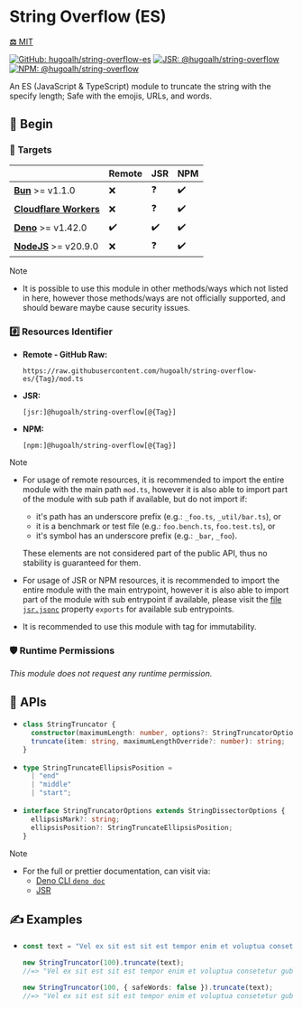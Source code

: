 # String Overflow (ES)

[**⚖️** MIT](./LICENSE.md)

[![GitHub: hugoalh/string-overflow-es](https://img.shields.io/github/v/release/hugoalh/string-overflow-es?label=hugoalh/string-overflow-es&labelColor=181717&logo=github&logoColor=ffffff&sort=semver&style=flat "GitHub: hugoalh/string-overflow-es")](https://github.com/hugoalh/string-overflow-es)
[![JSR: @hugoalh/string-overflow](https://img.shields.io/jsr/v/@hugoalh/string-overflow?label=@hugoalh/string-overflow&labelColor=F7DF1E&logo=jsr&logoColor=000000&style=flat "JSR: @hugoalh/string-overflow")](https://jsr.io/@hugoalh/string-overflow)
[![NPM: @hugoalh/string-overflow](https://img.shields.io/npm/v/@hugoalh/string-overflow?label=@hugoalh/string-overflow&labelColor=CB3837&logo=npm&logoColor=ffffff&style=flat "NPM: @hugoalh/string-overflow")](https://www.npmjs.com/package/@hugoalh/string-overflow)

An ES (JavaScript & TypeScript) module to truncate the string with the specify length; Safe with the emojis, URLs, and words.

## 🔰 Begin

### 🎯 Targets

|  | **Remote** | **JSR** | **NPM** |
|:--|:--|:--|:--|
| **[Bun](https://bun.sh/)** >= v1.1.0 | ❌ | ❓ | ✔️ |
| **[Cloudflare Workers](https://workers.cloudflare.com/)** | ❌ | ❓ | ✔️ |
| **[Deno](https://deno.land/)** >= v1.42.0 | ✔️ | ✔️ | ✔️ |
| **[NodeJS](https://nodejs.org/)** >= v20.9.0 | ❌ | ❓ | ✔️ |

> [!NOTE]
> - It is possible to use this module in other methods/ways which not listed in here, however those methods/ways are not officially supported, and should beware maybe cause security issues.

### #️⃣ Resources Identifier

- **Remote - GitHub Raw:**
  ```
  https://raw.githubusercontent.com/hugoalh/string-overflow-es/{Tag}/mod.ts
  ```
- **JSR:**
  ```
  [jsr:]@hugoalh/string-overflow[@{Tag}]
  ```
- **NPM:**
  ```
  [npm:]@hugoalh/string-overflow[@{Tag}]
  ```

> [!NOTE]
> - For usage of remote resources, it is recommended to import the entire module with the main path `mod.ts`, however it is also able to import part of the module with sub path if available, but do not import if:
>
>   - it's path has an underscore prefix (e.g.: `_foo.ts`, `_util/bar.ts`), or
>   - it is a benchmark or test file (e.g.: `foo.bench.ts`, `foo.test.ts`), or
>   - it's symbol has an underscore prefix (e.g.: `_bar`, `_foo`).
>
>   These elements are not considered part of the public API, thus no stability is guaranteed for them.
> - For usage of JSR or NPM resources, it is recommended to import the entire module with the main entrypoint, however it is also able to import part of the module with sub entrypoint if available, please visit the [file `jsr.jsonc`](./jsr.jsonc) property `exports` for available sub entrypoints.
> - It is recommended to use this module with tag for immutability.

### 🛡️ Runtime Permissions

*This module does not request any runtime permission.*

## 🧩 APIs

- ```ts
  class StringTruncator {
    constructor(maximumLength: number, options?: StringTruncatorOptions);
    truncate(item: string, maximumLengthOverride?: number): string;
  }
  ```
- ```ts
  type StringTruncateEllipsisPosition = 
    | "end"
    | "middle"
    | "start";
  ```
- ```ts
  interface StringTruncatorOptions extends StringDissectorOptions {
    ellipsisMark?: string;
    ellipsisPosition?: StringTruncateEllipsisPosition;
  }
  ```

> [!NOTE]
> - For the full or prettier documentation, can visit via:
>   - [Deno CLI `deno doc`](https://docs.deno.com/runtime/reference/cli/documentation_generator/)
>   - [JSR](https://jsr.io/@hugoalh/string-overflow)

## ✍️ Examples

- ```ts
  const text = "Vel ex sit est sit est tempor enim et voluptua consetetur gubergren gubergren ut. Amet dolores sit. Duo iriure vel dolore illum diam. Ea vero diam diam tincidunt molestie elitr te sed nisl ut vulputate tincidunt accusam sit sed. Amet sea dolore rebum amet accusam labore dolor no sadipscing labore. Sit erat sit sed voluptua tempor sit ea dolor et.";

  new StringTruncator(100).truncate(text);
  //=> "Vel ex sit est sit est tempor enim et voluptua consetetur gubergren gubergren ut. Amet dolores..."

  new StringTruncator(100, { safeWords: false }).truncate(text);
  //=> "Vel ex sit est sit est tempor enim et voluptua consetetur gubergren gubergren ut. Amet dolores si..."
  ```

